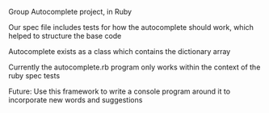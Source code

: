 Group Autocomplete project, in Ruby<p>
Our spec file includes tests for how the autocomplete should work, which helped to structure the base code<p>
Autocomplete exists as a class which contains the dictionary array<p>
Currently the autocomplete.rb program only works within the context of the ruby spec tests<p>

Future: Use this framework to write a console program around it to incorporate new words and suggestions<p>